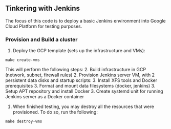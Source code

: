## Tinkering with Jenkins
The focus of this code is to deploy a basic Jenkins environment into Google Cloud Platform for testing purposes.

### Provision and Build a cluster
1. Deploy the GCP template (sets up the infrastructure and VMs):
  ```
  make create-vms
  ```
  This will perform the following steps:
    2. Build infrastructure in GCP (network, subnet, firewall rules)
    2. Provision Jenkins server VM, with 2 persistent data disks and startup scripts:
        3. Install XFS tools and Docker prerequisites
        3. Format and mount data filesystems (docker, jenkins)
        3. Setup APT repository and install Docker
        3. Create systemd unit for running Jenkins server as a Docker container

1. When finished testing, you may destroy all the resources that were provisioned. To do so, run the following:
  ```
  make destroy-vms
  ```
